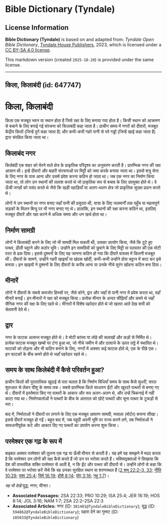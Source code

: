 # Bible Dictionary (Tyndale)

## License Information

**Bible Dictionary (Tyndale)** is based on and adapted from: _Tyndale Open Bible Dictionary_, [Tyndale House Publishers](https://tyndaleopenresources.com/), 2023, which is licensed under a [CC BY-SA 4.0 license](https://creativecommons.org/licenses/by-sa/4.0/legalcode.en).

This markdown version (created `2025-10-20`) is provided under the same license.



--------------------------------

## किला, किलाबंदी (id: 647747)

किला, किलाबंदी
==============

किला एक मजबूत भवन या स्थान होता है जिसे रक्षा के लिए बनाया गया होता है। किसी स्थान को आक्रमण से बचाने के लिए बनाई गई संरचना को किलाबंदी कहा जाता है। प्राचीन समय में नगरों को दीवारों, मजबूत केंद्रीय किलों (जिन्हें दुर्ग कहा जाता है) और कभी\-कभी गहरे पानी से भरे गड्ढों (जिन्हें खाई कहा जाता है) द्वारा संरक्षित किया जाता था।

किलाबंद नगर
-----------

किलेबंदी एक शहर को घेरने वाले क्षेत्र के प्राकृतिक परिदृश्य का अनुसरण करती है। प्रारम्भिक नगर की रक्षा आसान थी। इन्हें दीवारों और बाहरी संरचनाओं पर मिट्टी को जमा करके बनाया जाता था। इससे शत्रु सेना के लिए नगर के पास आना और उसमें प्रवेश करना कठिन हो जाता था। जब एक नगर का निर्माण किया जाता था, तो लोग उन स्थानों की तलाश करते थे जो प्राकृतिक रूप से बचाव के लिए उपयुक्त होते थे। वे ऊँची जगहों को पसंद करते थे जैसे कि खड़ी पहाड़ियाँ या अलग\-थलग क्षेत्र जो प्राकृतिक सुरक्षा प्रदान करते थे।

लोगों ने उन स्थानों पर नगर बनाए जहाँ पानी की प्रचुरता थी, यात्रा के लिए जलमार्गों तक पहुँच या महत्वपूर्ण सड़कों के मिलन बिन्दु पर भी नगर बनाए गए थे। हालांकि, इन स्थानों की रक्षा करना कठिन था, इसलिए मजबूत दीवारें और रक्षा करने में अधिक समय और धन खर्च होता था।

निर्माण सामग्री
---------------

लोगों ने किलाबंदी करने के लिए जो भी सामग्री मिल सकती थी, उसका उपयोग किया, जैसे कि टूटे हुए पत्थर, ढीली चट्टाने और कठोर भूमि। उन्होंने इन सामग्रियों को छुपाने के लिए मिट्टी या पलस्तर की एक मोटी परत से ढक दिया। इससे दुश्मनों के लिए यह जानना कठिन हो गया कि दीवारें वास्तव में कितनी मजबूत थीं। दीवारों के सामने, उन्होंने गहरी खाइयाँ या खंदक खोदीं, कभी\-कभी उन्होंने ठोस चट्टान में काट कर इसे बनाया। इन खाइयों ने दुश्मनों के लिए दीवारों के करीब आना या उनके नीचे सुरंग खोदना कठिन बना दिया।

मीनारें
-------

लोगों ने दीवारों के सबसे कमजोर हिस्सों पर, जैसे कोने, द्वार और जहाँ से पानी नगर में प्रवेश करता था, वहाँ मीनारें बनाईं। इन मीनारों ने रक्षा को मजबूत किया। प्रत्येक मीनार के अन्दर सीढ़ियाँ और कमरे थे जहाँ सैनिक नगर की रक्षा के लिए रहते थे। मीनारों में विशेष पहरेदार होते थे जो खतरा आते देख सभी को चेतावनी देते थे।

द्वार
-----

नगर के फाटक अत्यन्त मजबूत होते थे। वे मोटी कांस्य या लोहे की सलाखों और कड़ों से निर्मित थे। प्रत्येक फाटक मजबूत खम्बों पर टंगा हुआ था, जो नीचे जमीन में और दरवाजे के ऊपर लट्ठे में स्थापित थे। फाटकों को तोड़ना और भी कठिन बनाने के लिए, नगरों में अक्सर कई फाटक होते थे, एक के पीछे एक। इन फाटकों के बीच कमरे होते थे जहाँ पहरेदार रहते थे।

समय के साथ किलेबंदी में कैसे परिवर्तन हुआ?
------------------------------------------

प्राचीन किलों की पुरातात्विक खुदाई से पता चलता है कि निर्माण विधियाँ समय के साथ कैसे सुधरीं, सरल शुरुआत से लेकर यीशु के समय तक। सबसे प्रारम्भिक किले साधारण ईंटों और खुरदरे पत्थरों से बनाए गए थे। दीवारों में इस्तेमाल किए गए पत्थरों के आकार और रूप अलग\-अलग थे, और उन्हें चिकनाई में नहीं काटा गया था। निर्माणकर्ताओं ने पत्थरों के बीच के अंतराल को छोटे पत्थरों और चूना पत्थर के टुकड़ों से भरा।

बाद में, निर्माताओं ने दीवारों पर लगाने के लिए एक मजबूत आवरण सामग्री, मसाला (मोर्टर) बनाना सीखा। इससे दीवारें मजबूत हो गईं। बहुत बाद में, जब यहूदी अपनी भूमि पर राज्य करने लगे, तब निर्माताओं ने सावधानीपूर्वक कटे और आकार दिए गए पत्थरों का उपयोग करना शुरू किया।

परमेश्वर एक गढ़ के रूप में
--------------------------

बाइबल अक्सर परमेश्वर की तुलना एक गढ़ या ऊँची मीनार से करती है। यह हमें यह समझने में मदद करता है कि परमेश्वर उन लोगों की रक्षा कैसे करते हैं जो उन पर भरोसा करते हैं। भविष्यद्वक्ताओं ने सिखाया कि देश की वास्तविक शक्ति परमेश्वर से आती है, न कि ईंट और पत्थर की दीवारों से। उन्होंने लोगों से कहा कि वे परमेश्वर पर भरोसा करें जैसे कि वह उनका सुरक्षित स्थान या शरणस्थल हैं ([2 शमू 22:2–3, 33](https://ref.ly/2Sam22:2-2Sam22:3,2Sam22:33); [नीति 10:29](https://ref.ly/Prov10:29); [यशा 25:4](https://ref.ly/Isa25:4); [यिर्म 16:19](https://ref.ly/Jer16:19); [होशे 8:14](https://ref.ly/Hos8:14); [योए 3:16](https://ref.ly/Joel3:16); [नहू 1:7](https://ref.ly/Nah1:7))।

*यह भी देखें* युद्ध; नगर; मीनार।

* **Associated Passages:** 2SA 22:33; PRO 10:29; ISA 25:4; JER 16:19; HOS 8:14; JOL 3:16; NAM 1:7; 2SA 22:2–2SA 22:3
* **Associated Articles:** नगर (ID: `381401@TyndaleBibleDictionary`); युद्ध (ID: `594862@TyndaleBibleDictionary`); पहारा देने का गुम्मट (ID: `185033@TyndaleBibleDictionary`)

